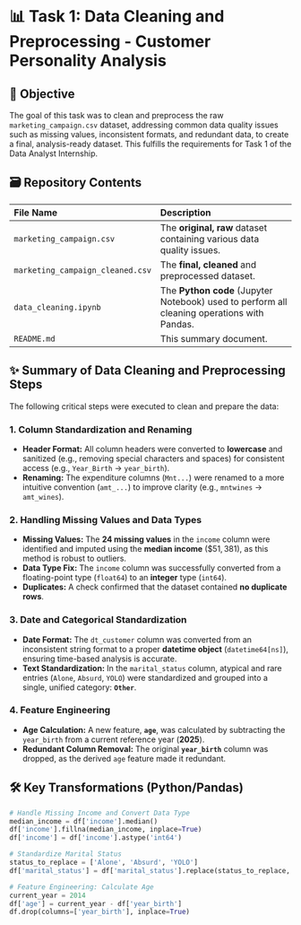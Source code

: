 # 📊 Task 1: Data Cleaning and Preprocessing - Customer Personality Analysis

## 🎯 Objective

The goal of this task was to clean and preprocess the raw `marketing_campaign.csv` dataset, addressing common data quality issues such as missing values, inconsistent formats, and redundant data, to create a final, analysis-ready dataset. This fulfills the requirements for Task 1 of the Data Analyst Internship.

## 🗃️ Repository Contents

| File Name | Description |
| :--- | :--- |
| `marketing_campaign.csv` | The **original, raw** dataset containing various data quality issues. |
| `marketing_campaign_cleaned.csv` | The **final, cleaned** and preprocessed dataset. |
| `data_cleaning.ipynb` | The **Python code** (Jupyter Notebook) used to perform all cleaning operations with Pandas. |
| `README.md` | This summary document. |

## ✨ Summary of Data Cleaning and Preprocessing Steps

The following critical steps were executed to clean and prepare the data:

### 1. Column Standardization and Renaming

* **Header Format:** All column headers were converted to **lowercase** and sanitized (e.g., removing special characters and spaces) for consistent access (e.g., `Year_Birth` $\rightarrow$ `year_birth`).
* **Renaming:** The expenditure columns (`Mnt...`) were renamed to a more intuitive convention (`amt_...`) to improve clarity (e.g., `mntwines` $\rightarrow$ `amt_wines`).

### 2. Handling Missing Values and Data Types

* **Missing Values:** The **24 missing values** in the `income` column were identified and imputed using the **median income** ($\$51,381$), as this method is robust to outliers.
* **Data Type Fix:** The `income` column was successfully converted from a floating-point type (`float64`) to an **integer** type (`int64`).
* **Duplicates:** A check confirmed that the dataset contained **no duplicate rows**.

### 3. Date and Categorical Standardization

* **Date Format:** The `dt_customer` column was converted from an inconsistent string format to a proper **datetime object** (`datetime64[ns]`), ensuring time-based analysis is accurate.
* **Text Standardization:** In the `marital_status` column, atypical and rare entries (`Alone`, `Absurd`, `YOLO`) were standardized and grouped into a single, unified category: **`Other`**.

### 4. Feature Engineering

* **Age Calculation:** A new feature, **`age`**, was calculated by subtracting the `year_birth` from a current reference year (**2025**).
* **Redundant Column Removal:** The original **`year_birth`** column was dropped, as the derived `age` feature made it redundant.

## 🛠️ Key Transformations (Python/Pandas)

```python
# Handle Missing Income and Convert Data Type
median_income = df['income'].median()
df['income'].fillna(median_income, inplace=True)
df['income'] = df['income'].astype('int64')

# Standardize Marital Status
status_to_replace = ['Alone', 'Absurd', 'YOLO']
df['marital_status'] = df['marital_status'].replace(status_to_replace, 'Other')

# Feature Engineering: Calculate Age
current_year = 2014
df['age'] = current_year - df['year_birth']
df.drop(columns=['year_birth'], inplace=True)
